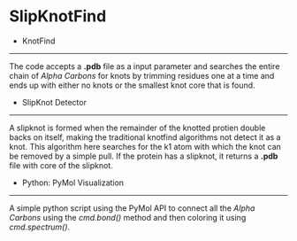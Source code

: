 SlipKnotFind
============

- KnotFind
------------
The code accepts a **.pdb** file as a input parameter and searches the entire chain of *Alpha Carbons* for knots by trimming residues one at a time and ends up with either no knots or the smallest knot core that is found.

-  SlipKnot Detector
--------------------
A slipknot is formed when the remainder of the knotted protien double backs on itself, making the traditional knotfind algorithms not detect it as a knot. This algorithm here searches for the k1 atom with which the knot can be removed by a simple pull. If the protein has a slipknot, it returns a **.pdb** file with core of the slipknot.

-  Python: PyMol Visualization 
------------------------------
A simple python script using the PyMol API to connect all the *Alpha Carbons* using the *cmd.bond()* method and then coloring it using *cmd.spectrum()*.